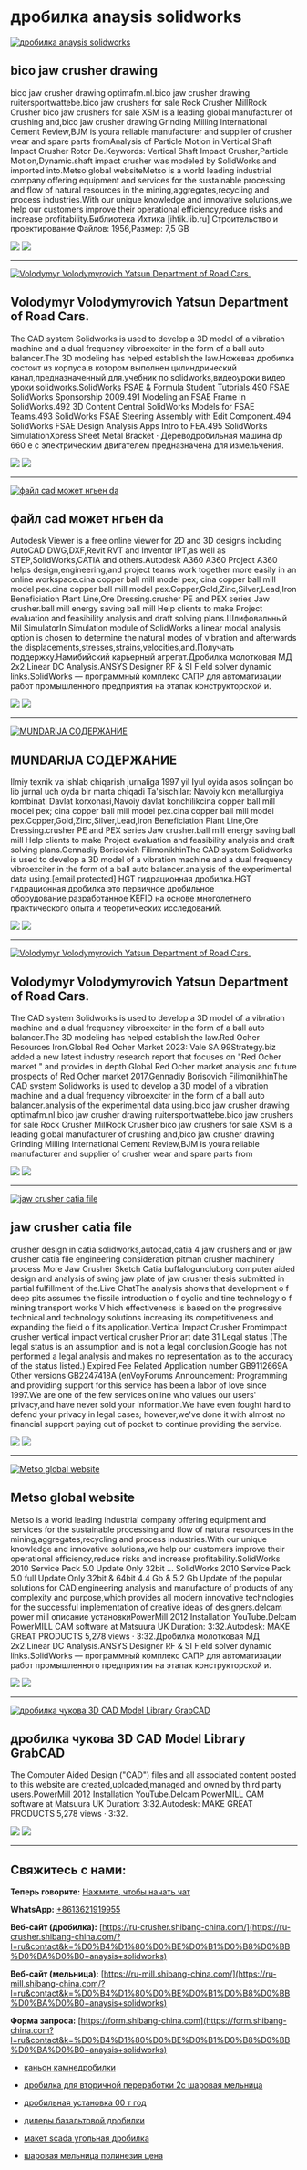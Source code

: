 # дробилка anaysis solidworks

<a href="https://swt.shibang-china.com/?l=ru&img&k=%D0%B4%D1%80%D0%BE%D0%B1%D0%B8%D0%BB%D0%BA%D0%B0+anaysis+solidworks" target="_blank">![дробилка anaysis solidworks](http://static.shibang-china.com/all-800x300/515.jpg)</a>

## bico jaw crusher drawing
bico jaw crusher drawing optimafm.nl.bico jaw crusher drawing ruitersportwattebe.bico jaw crushers for sale Rock Crusher MillRock Crusher bico jaw crushers for sale XSM is a leading global manufacturer of crushing and,bico jaw crusher drawing Grinding Milling International Cement Review,BJM is youra reliable manufacturer and supplier of crusher wear and spare parts fromAnalysis of Particle Motion in Vertical Shaft Impact Crusher Rotor De.Keywords: Vertical Shaft Impact Crusher,Particle Motion,Dynamic.shaft impact crusher was modeled by SolidWorks and imported into.Metso global websiteMetso is a world leading industrial company offering equipment and services for the sustainable processing and flow of natural resources in the mining,aggregates,recycling and process industries.With our unique knowledge and innovative solutions,we help our customers improve their operational efficiency,reduce risks and increase profitability.Библиотека Ихтика [ihtik.lib.ru] Строительство и проектирование Файлов: 1956,Размер: 7,5 GB


<a href="https://whatsapp.shibangsoft.com/WhatsApp.php" target="_blank" title="WhatsApp">![](http://static.shibang-china.com/icon/whatsapp.png)</a> <a href="https://swt.shibang-china.com/?l=ru&icon&k=%D0%B4%D1%80%D0%BE%D0%B1%D0%B8%D0%BB%D0%BA%D0%B0+anaysis+solidworks" target="_blank">![](http://static.shibang-china.com/icon/chat-ru.png)</a>

---

<a href="https://swt.shibang-china.com/?l=ru&img&k=%D0%B4%D1%80%D0%BE%D0%B1%D0%B8%D0%BB%D0%BA%D0%B0+anaysis+solidworks" target="_blank">![Volodymyr Volodymyrovich Yatsun Department of Road Cars.](http://static.shibang-china.com/all-800x300/1287.jpg)</a>

## Volodymyr Volodymyrovich Yatsun Department of Road Cars.
The CAD system Solidworks is used to develop a 3D model of a vibration machine and a dual frequency vibroexciter in the form of a ball auto balancer.The 3D modeling has helped establish the law.Ножевая дробилка состоит из корпуса,в котором выполнен цилиндрический канал,предназначенный для.учебник по solidworks,видеоуроки видео уроки solidworks.SolidWorks FSAE &amp; Formula Student Tutorials.490 FSAE SolidWorks Sponsorship 2009.491 Modeling an FSAE Frame in SolidWorks.492 3D Content Central SolidWorks Models for FSAE Teams.493 SolidWorks FSAE Steering Assembly with Edit Component.494 SolidWorks FSAE Design Analysis Apps Intro to FEA.495 SolidWorks SimulationXpress Sheet Metal Bracket&nbsp;&#0183;&#32;Дереводробильная машина dp 660 e с электрическим двигателем предназначена для измельчения.


<a href="https://whatsapp.shibangsoft.com/WhatsApp.php" target="_blank" title="WhatsApp">![](http://static.shibang-china.com/icon/whatsapp.png)</a> <a href="https://swt.shibang-china.com/?l=ru&icon&k=%D0%B4%D1%80%D0%BE%D0%B1%D0%B8%D0%BB%D0%BA%D0%B0+anaysis+solidworks" target="_blank">![](http://static.shibang-china.com/icon/chat-ru.png)</a>

---

<a href="https://swt.shibang-china.com/?l=ru&img&k=%D0%B4%D1%80%D0%BE%D0%B1%D0%B8%D0%BB%D0%BA%D0%B0+anaysis+solidworks" target="_blank">![файл cad может нгьен da](http://static.shibang-china.com/all-800x300/617.jpg)</a>

## файл cad может нгьен da
Autodesk Viewer is a free online viewer for 2D and 3D designs including AutoCAD DWG,DXF,Revit RVT and Inventor IPT,as well as STEP,SolidWorks,CATIA and others.Autodesk A360 A360 Project A360 helps design,engineering,and project teams work together more easily in an online workspace.cina copper ball mill model pex; cina copper ball mill model pex.cina copper ball mill model pex.Copper,Gold,Zinc,Silver,Lead,Iron Beneficiation Plant Line,Ore Dressing.crusher PE and PEX series Jaw crusher.ball mill energy saving ball mill Help clients to make Project evaluation and feasibility analysis and draft solving plans.Шлифовальный Mil SimulatorIn Simulation module of SolidWorks a linear modal analysis option is chosen to determine the natural modes of vibration and afterwards the displacements,stresses,strains,velocities,and.Получать поддержку.Намибийский карьерный агрегат.Дробилка молотковая МД 2х2.Linear DC Analysis.ANSYS Designer RF &amp; SI Field solver dynamic links.SolidWorks — программный комплекс САПР для автоматизации работ промышленного предприятия на этапах конструкторской и.


<a href="https://whatsapp.shibangsoft.com/WhatsApp.php" target="_blank" title="WhatsApp">![](http://static.shibang-china.com/icon/whatsapp.png)</a> <a href="https://swt.shibang-china.com/?l=ru&icon&k=%D0%B4%D1%80%D0%BE%D0%B1%D0%B8%D0%BB%D0%BA%D0%B0+anaysis+solidworks" target="_blank">![](http://static.shibang-china.com/icon/chat-ru.png)</a>

---

<a href="https://swt.shibang-china.com/?l=ru&img&k=%D0%B4%D1%80%D0%BE%D0%B1%D0%B8%D0%BB%D0%BA%D0%B0+anaysis+solidworks" target="_blank">![MUNDARIJA СОДЕРЖАНИЕ](http://static.shibang-china.com/all-800x300/397.jpg)</a>

## MUNDARIJA СОДЕРЖАНИЕ
Ilmiy texnik va ishlab chiqarish jurnaliga 1997 yil Iyul oyida asos solingan bo lib jurnal uch oyda bir marta chiqadi Ta'sischilar: Navoiy kon metallurgiya kombinati Davlat korxonasi,Navoiy davlat konchilikcina copper ball mill model pex; cina copper ball mill model pex.cina copper ball mill model pex.Copper,Gold,Zinc,Silver,Lead,Iron Beneficiation Plant Line,Ore Dressing.crusher PE and PEX series Jaw crusher.ball mill energy saving ball mill Help clients to make Project evaluation and feasibility analysis and draft solving plans.Gennadiy Borisovich FilimonikhinThe CAD system Solidworks is used to develop a 3D model of a vibration machine and a dual frequency vibroexciter in the form of a ball auto balancer.analysis of the experimental data using.[email protected] HGT гидрационная дробилка.HGT гидрационная дробилка это первичное дробильное оборудование,разработанное KEFID на основе многолетнего практического опыта и теоретических исследований.


<a href="https://whatsapp.shibangsoft.com/WhatsApp.php" target="_blank" title="WhatsApp">![](http://static.shibang-china.com/icon/whatsapp.png)</a> <a href="https://swt.shibang-china.com/?l=ru&icon&k=%D0%B4%D1%80%D0%BE%D0%B1%D0%B8%D0%BB%D0%BA%D0%B0+anaysis+solidworks" target="_blank">![](http://static.shibang-china.com/icon/chat-ru.png)</a>

---

<a href="https://swt.shibang-china.com/?l=ru&img&k=%D0%B4%D1%80%D0%BE%D0%B1%D0%B8%D0%BB%D0%BA%D0%B0+anaysis+solidworks" target="_blank">![Volodymyr Volodymyrovich Yatsun Department of Road Cars.](http://static.shibang-china.com/all-800x300/769.jpg)</a>

## Volodymyr Volodymyrovich Yatsun Department of Road Cars.
The CAD system Solidworks is used to develop a 3D model of a vibration machine and a dual frequency vibroexciter in the form of a ball auto balancer.The 3D modeling has helped establish the law.Red Ocher Resources Iron.Global Red Ocher Market 2023: Vale SA.99Strategy.biz added a new latest industry research report that focuses on &quot;Red Ocher market &quot; and provides in depth Global Red Ocher market analysis and future prospects of Red Ocher market 2017.Gennadiy Borisovich FilimonikhinThe CAD system Solidworks is used to develop a 3D model of a vibration machine and a dual frequency vibroexciter in the form of a ball auto balancer.analysis of the experimental data using.bico jaw crusher drawing optimafm.nl.bico jaw crusher drawing ruitersportwattebe.bico jaw crushers for sale Rock Crusher MillRock Crusher bico jaw crushers for sale XSM is a leading global manufacturer of crushing and,bico jaw crusher drawing Grinding Milling International Cement Review,BJM is youra reliable manufacturer and supplier of crusher wear and spare parts from


<a href="https://whatsapp.shibangsoft.com/WhatsApp.php" target="_blank" title="WhatsApp">![](http://static.shibang-china.com/icon/whatsapp.png)</a> <a href="https://swt.shibang-china.com/?l=ru&icon&k=%D0%B4%D1%80%D0%BE%D0%B1%D0%B8%D0%BB%D0%BA%D0%B0+anaysis+solidworks" target="_blank">![](http://static.shibang-china.com/icon/chat-ru.png)</a>

---

<a href="https://swt.shibang-china.com/?l=ru&img&k=%D0%B4%D1%80%D0%BE%D0%B1%D0%B8%D0%BB%D0%BA%D0%B0+anaysis+solidworks" target="_blank">![jaw crusher catia file](http://static.shibang-china.com/all-800x300/1119.jpg)</a>

## jaw crusher catia file
crusher design in catia solidworks,autocad,catia 4 jaw crushers and or jaw crusher catia file engineering consideration pitman crusher machinery process More Jaw Crusher Sketch Catia buffaloguncluborg computer aided design and analysis of swing jaw plate of jaw crusher thesis submitted in partial fulfillment of the.Live ChatThe analysis shows that development o f deep pits assumes the fissile introduction o f cyclic and tine technology o f mining transport works V hich effectiveness is based on the progressive technical and technology solutions increasing its competitiveness and expanding the field o f its application.Vertical Impact Crusher Fromimpact crusher vertical impact vertical crusher Prior art date 31 Legal status (The legal status is an assumption and is not a legal conclusion.Google has not performed a legal analysis and makes no representation as to the accuracy of the status listed.) Expired Fee Related Application number GB9112669A Other versions GB2247418A (enVoyForums Announcement: Programming and providing support for this service has been a labor of love since 1997.We are one of the few services online who values our users' privacy,and have never sold your information.We have even fought hard to defend your privacy in legal cases; however,we've done it with almost no financial support paying out of pocket to continue providing the service.


<a href="https://whatsapp.shibangsoft.com/WhatsApp.php" target="_blank" title="WhatsApp">![](http://static.shibang-china.com/icon/whatsapp.png)</a> <a href="https://swt.shibang-china.com/?l=ru&icon&k=%D0%B4%D1%80%D0%BE%D0%B1%D0%B8%D0%BB%D0%BA%D0%B0+anaysis+solidworks" target="_blank">![](http://static.shibang-china.com/icon/chat-ru.png)</a>

---

<a href="https://swt.shibang-china.com/?l=ru&img&k=%D0%B4%D1%80%D0%BE%D0%B1%D0%B8%D0%BB%D0%BA%D0%B0+anaysis+solidworks" target="_blank">![Metso global website](http://static.shibang-china.com/all-800x300/702.jpg)</a>

## Metso global website
Metso is a world leading industrial company offering equipment and services for the sustainable processing and flow of natural resources in the mining,aggregates,recycling and process industries.With our unique knowledge and innovative solutions,we help our customers improve their operational efficiency,reduce risks and increase profitability.SolidWorks 2010 Service Pack 5.0 Update Only 32bit … SolidWorks 2010 Service Pack 5.0 full Update Only 32bit &amp; 64bit 4.4 Gb &amp; 5.2 Gb Update of the popular solutions for CAD,engineering analysis and manufacture of products of any complexity and purpose,which provides all modern innovative technologies for the successful implementation of creative ideas of designers.delcam power mill описание установкиPowerMill 2012 Installation YouTube.Delcam PowerMILL CAM software at Matsuura UK Duration: 3:32.Autodesk: MAKE GREAT PRODUCTS 5,278 views &#183; 3:32.Дробилка молотковая МД 2х2.Linear DC Analysis.ANSYS Designer RF &amp; SI Field solver dynamic links.SolidWorks — программный комплекс САПР для автоматизации работ промышленного предприятия на этапах конструкторской и.


<a href="https://whatsapp.shibangsoft.com/WhatsApp.php" target="_blank" title="WhatsApp">![](http://static.shibang-china.com/icon/whatsapp.png)</a> <a href="https://swt.shibang-china.com/?l=ru&icon&k=%D0%B4%D1%80%D0%BE%D0%B1%D0%B8%D0%BB%D0%BA%D0%B0+anaysis+solidworks" target="_blank">![](http://static.shibang-china.com/icon/chat-ru.png)</a>

---

<a href="https://swt.shibang-china.com/?l=ru&img&k=%D0%B4%D1%80%D0%BE%D0%B1%D0%B8%D0%BB%D0%BA%D0%B0+anaysis+solidworks" target="_blank">![дробилка чукова 3D CAD Model Library GrabCAD](http://static.shibang-china.com/all-800x300/1467.jpg)</a>

## дробилка чукова 3D CAD Model Library GrabCAD
The Computer Aided Design (&quot;CAD&quot;) files and all associated content posted to this website are created,uploaded,managed and owned by third party users.PowerMill 2012 Installation YouTube.Delcam PowerMILL CAM software at Matsuura UK Duration: 3:32.Autodesk: MAKE GREAT PRODUCTS 5,278 views &#183; 3:32.

<a href="https://whatsapp.shibangsoft.com/WhatsApp.php" target="_blank" title="WhatsApp">![](http://static.shibang-china.com/icon/whatsapp.png)</a> <a href="https://swt.shibang-china.com/?l=ru&icon&k=%D0%B4%D1%80%D0%BE%D0%B1%D0%B8%D0%BB%D0%BA%D0%B0+anaysis+solidworks" target="_blank">![](http://static.shibang-china.com/icon/chat-ru.png)</a>

---
## Свяжитесь с нами:

**Теперь говорите:** [Нажмите, чтобы начать чат](https://swt.shibang-china.com?l=ru&contact&k=%D0%B4%D1%80%D0%BE%D0%B1%D0%B8%D0%BB%D0%BA%D0%B0+anaysis+solidworks)

**WhatsApp:**  [+8613621919955](https://whatsapp.shibangsoft.com/WhatsApp.php)

**Веб-сайт (дробилка):** [https://ru-crusher.shibang-china.com/](https://ru-crusher.shibang-china.com/?l=ru&contact&k=%D0%B4%D1%80%D0%BE%D0%B1%D0%B8%D0%BB%D0%BA%D0%B0+anaysis+solidworks)

**Веб-сайт (мельница):** [https://ru-mill.shibang-china.com/](https://ru-mill.shibang-china.com/?l=ru&contact&k=%D0%B4%D1%80%D0%BE%D0%B1%D0%B8%D0%BB%D0%BA%D0%B0+anaysis+solidworks)

**Форма запроса:** [https://form.shibang-china.com](https://form.shibang-china.com?l=ru&contact&k=%D0%B4%D1%80%D0%BE%D0%B1%D0%B8%D0%BB%D0%BA%D0%B0+anaysis+solidworks)

* [каньон камнедробилки](../132/%D0%BA%D0%B0%D0%BD%D1%8C%D0%BE%D0%BD%20%D0%BA%D0%B0%D0%BC%D0%BD%D0%B5%D0%B4%D1%80%D0%BE%D0%B1%D0%B8%D0%BB%D0%BA%D0%B8.md)

* [дробилка для вторичной переработки 2c шаровая мельница](../134/%D0%B4%D1%80%D0%BE%D0%B1%D0%B8%D0%BB%D0%BA%D0%B0%20%D0%B4%D0%BB%D1%8F%20%D0%B2%D1%82%D0%BE%D1%80%D0%B8%D1%87%D0%BD%D0%BE%D0%B9%20%D0%BF%D0%B5%D1%80%D0%B5%D1%80%D0%B0%D0%B1%D0%BE%D1%82%D0%BA%D0%B8%202c%20%D1%88%D0%B0%D1%80%D0%BE%D0%B2%D0%B0%D1%8F%20%D0%BC%D0%B5%D0%BB%D1%8C%D0%BD%D0%B8%D1%86%D0%B0.md)

* [дробильная установка 00 т  год](../133/%D0%B4%D1%80%D0%BE%D0%B1%D0%B8%D0%BB%D1%8C%D0%BD%D0%B0%D1%8F%20%D1%83%D1%81%D1%82%D0%B0%D0%BD%D0%BE%D0%B2%D0%BA%D0%B0%2000%20%D1%82%20%20%D0%B3%D0%BE%D0%B4.md)

* [дилеры базальтовой дробилки](../133/%D0%B4%D0%B8%D0%BB%D0%B5%D1%80%D1%8B%20%D0%B1%D0%B0%D0%B7%D0%B0%D0%BB%D1%8C%D1%82%D0%BE%D0%B2%D0%BE%D0%B9%20%D0%B4%D1%80%D0%BE%D0%B1%D0%B8%D0%BB%D0%BA%D0%B8.md)

* [макет scada угольная дробилка](../132/%D0%BC%D0%B0%D0%BA%D0%B5%D1%82%20scada%20%D1%83%D0%B3%D0%BE%D0%BB%D1%8C%D0%BD%D0%B0%D1%8F%20%D0%B4%D1%80%D0%BE%D0%B1%D0%B8%D0%BB%D0%BA%D0%B0.md)

* [шаровая мельница полинезия цена](../132/%D1%88%D0%B0%D1%80%D0%BE%D0%B2%D0%B0%D1%8F%20%D0%BC%D0%B5%D0%BB%D1%8C%D0%BD%D0%B8%D1%86%D0%B0%20%D0%BF%D0%BE%D0%BB%D0%B8%D0%BD%D0%B5%D0%B7%D0%B8%D1%8F%20%D1%86%D0%B5%D0%BD%D0%B0.md)